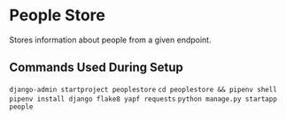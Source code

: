 # People Store

Stores information about people from a given endpoint.

## Commands Used During Setup

`django-admin startproject peoplestore`
`cd peoplestore && pipenv shell`
`pipenv install django flake8 yapf requests`
`python manage.py startapp people`
